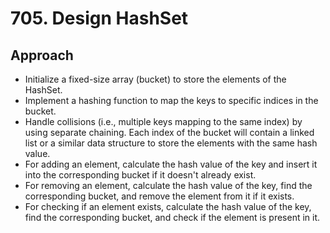 # 705. Design HashSet

## Approach
 - Initialize a fixed-size array (bucket) to store the elements of the HashSet.
 - Implement a hashing function to map the keys to specific indices in the bucket.
 - Handle collisions (i.e., multiple keys mapping to the same index) by using separate chaining. Each index of the bucket will contain a linked list or a similar data structure to store the elements with the same hash value.
 - For adding an element, calculate the hash value of the key and insert it into the corresponding bucket if it doesn't already exist.
 - For removing an element, calculate the hash value of the key, find the corresponding bucket, and remove the element from it if it exists.
 - For checking if an element exists, calculate the hash value of the key, find the corresponding bucket, and check if the element is present in it.
<br></br>
